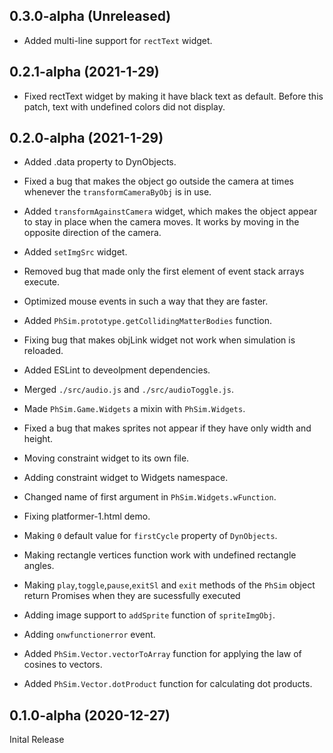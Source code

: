 ## 0.3.0-alpha (Unreleased)

* Added multi-line support for ```rectText``` widget.

## 0.2.1-alpha (2021-1-29)

* Fixed rectText widget by making it have black text as default. Before this patch, text with undefined colors did not display.

## 0.2.0-alpha (2021-1-29)

* Added .data property to DynObjects.

* Fixed a bug that makes the object go outside the camera at times whenever the ```transformCameraByObj``` is in use.

* Added ```transformAgainstCamera``` widget, which makes the object appear to stay in place when the camera moves. It works by moving in the opposite direction of the camera.

* Added ```setImgSrc``` widget.

* Removed bug that made only the first element of event stack arrays execute.

* Optimized mouse events in such a way that they are faster.

* Added `PhSim.prototype.getCollidingMatterBodies` function.

* Fixing bug that makes objLink widget not work when simulation is reloaded.

* Added ESLint to deveolpment dependencies.

* Merged `./src/audio.js` and `./src/audioToggle.js`.

* Made `PhSim.Game.Widgets` a mixin with `PhSim.Widgets`.

* Fixed a bug that makes sprites not appear if they have only width and height.

* Moving constraint widget to its own file.

* Adding constraint widget to Widgets namespace.

* Changed name of first argument in `PhSim.Widgets.wFunction`.

* Fixing platformer-1.html demo.

* Making `0` default value for `firstCycle` property of `DynObjects`.

* Making rectangle vertices function work with undefined rectangle angles.

* Making `play`,`toggle`,`pause`,`exitSl` and `exit` methods of the `PhSim` object return Promises when they are sucessfully executed

* Adding image support to `addSprite` function of `spriteImgObj`.

* Adding `onwfunctionerror` event.

* Added `PhSim.Vector.vectorToArray` function for applying the law of cosines to vectors.

* Added `PhSim.Vector.dotProduct` function for calculating dot products.

## 0.1.0-alpha (2020-12-27)
Inital Release